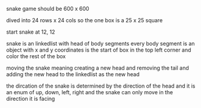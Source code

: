 snake game should be 600 x 600

dived into 24 rows x 24 cols
so the one box is a 25 x 25 square

start snake at 12, 12

snake is an linkedlist with head of body segments
every body segment is an object with x and y coordinates is the start of box in the top left corner and color the rest of the box

moving the snake meaning creating a new head and removing the tail and adding the new head to the linkedlist as the new head

the dircation of the snake is determined by the direction of the head and it is an enum of up, down, left, right and the snake can only move in the direction it is facing
